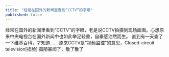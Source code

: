 ```yaml
---
title: "经常在国外的新闻里看到“CCTV”的字眼"
published: false
---
```

经常在国外的新闻里看到“CCTV”的字眼，老是说CCTV拍摄到现场画面。心想原来中央电视台在国外新闻中也如此举足轻重，自豪感油然而生。
直到有一天查了一下维基百科，才知道…… 原来CCTV是“视频监控”的意思，Closed-circuit television[捂脸] 孤陋寡闻了，散了散了

